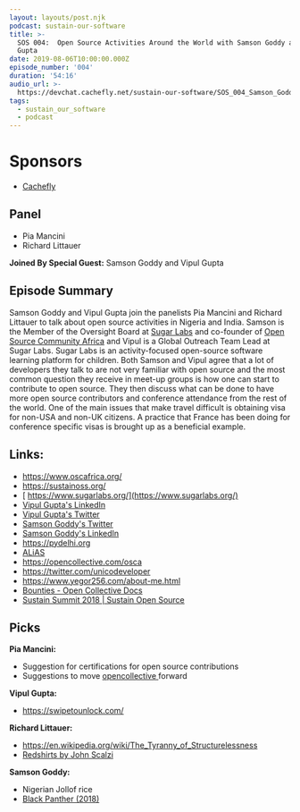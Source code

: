 ```yaml
---
layout: layouts/post.njk
podcast: sustain-our-software
title: >-
  SOS 004:  Open Source Activities Around the World with Samson Goddy and Vipul
  Gupta
date: 2019-08-06T10:00:00.000Z
episode_number: '004'
duration: '54:16'
audio_url: >-
  https://devchat.cachefly.net/sustain-our-software/SOS_004_Samson_Goddy_And_Vipul_Gupta.mp3
tags:
  - sustain_our_software
  - podcast
---
```

# Sponsors

* [Cachefly](https://www.cachefly.com/)

## Panel

* Pia Mancini
* Richard Littauer

**Joined By Special Guest:** Samson Goddy and Vipul Gupta

## Episode Summary

Samson Goddy and Vipul Gupta join the panelists Pia Mancini and Richard Littauer to talk about  open source activities in Nigeria and India. Samson is the Member of the Oversight Board at  [Sugar Labs](https://sugarlabs.org/) and co-founder of [Open Source Community Africa](https://www.oscafrica.org/) and Vipul is a Global Outreach Team Lead at Sugar Labs. Sugar Labs is an activity-focused open-source software learning platform for children. Both Samson and Vipul agree that a lot of developers they talk to are not very familiar with open source and the most common question they receive in meet-up groups is how one can start to contribute to open source. They then discuss what can be done to have more open source contributors and conference attendance from the rest of the world. One of the main issues that make travel difficult is obtaining visa for non-USA and non-UK citizens. A practice that France has been doing  for conference specific visas is brought up as a beneficial example.

## Links:

* <https://www.oscafrica.org/>
* <https://sustainoss.org/>
* [ https://www.sugarlabs.org/](https://www.sugarlabs.org/)
* [Vipul Gupta's LinkedIn](https://www.linkedin.com/in/vipulgupta2048/?originalSubdomain=in)
* [Vipul Gupta's Twitter](https://twitter.com/vipulgupta2048?lang=en)
* [Samson Goddy's Twitter](https://twitter.com/Samson_Goddy)
* [Samson Goddy's LinkedIn](https://www.linkedin.com/in/samsongoddy/)
* <https://pydelhi.org>
* [ALiAS](https://asetalias.in/)
* <https://opencollective.com/osca>
* <https://twitter.com/unicodeveloper>
* <https://www.yegor256.com/about-me.html>
* [Bounties - Open Collective Docs](https://docs.opencollective.com/help/developers/bounties)
* [Sustain Summit 2018 | Sustain Open Source](https://sustainoss.org/)

## Picks

**Pia Mancini:**

* Suggestion for certifications for open source contributions
* Suggestions to move [opencollective ](https://github.com/opencollective)forward

**Vipul Gupta:**

* <https://swipetounlock.com/>

**Richard Littauer:**

* <https://en.wikipedia.org/wiki/The_Tyranny_of_Structurelessness>
* [Redshirts by John Scalzi](https://en.wikipedia.org/wiki/Redshirts_%28novel%29)

**Samson Goddy:**

* Nigerian Jollof rice
* [Black Panther (2018) ](https://www.imdb.com/title/tt1825683/)
